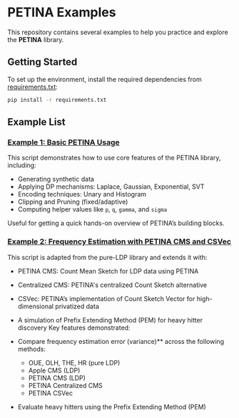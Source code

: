 # PETINA Examples

This repository contains several examples to help you practice and explore the **PETINA** library.

## Getting Started

To set up the environment, install the required dependencies from [requirements.txt](requirements.txt):

```bash
pip install -r requirements.txt
```
## Example List
### [Example 1: Basic PETINA Usage](tutorial1_basic.py)

This script demonstrates how to use core features of the PETINA library, including:

- Generating synthetic data
- Applying DP mechanisms: Laplace, Gaussian, Exponential, SVT
- Encoding techniques: Unary and Histogram
- Clipping and Pruning (fixed/adaptive)
- Computing helper values like `p`, `q`, `gamma`, and `sigma`

Useful for getting a quick hands-on overview of PETINA’s building blocks.

### [Example 2: Frequency Estimation with PETINA CMS and CSVec](tutorial2_CountSketch_PureLDP.py)
This script is adapted from the pure-LDP library and extends it with:
- PETINA CMS: Count Mean Sketch for LDP data using PETINA
- Centralized CMS: PETINA's centralized Count Sketch alternative
- CSVec: PETINA’s implementation of Count Sketch Vector for high-dimensional privatized data
- A simulation of Prefix Extending Method (PEM) for heavy hitter discovery
Key features demonstrated:
- Compare frequency estimation error (variance)** across the following methods:
  - OUE, OLH, THE, HR (pure LDP)
  - Apple CMS (LDP)
  - PETINA CMS (LDP)
  - PETINA Centralized CMS
  - PETINA CSVec

- Evaluate heavy hitters using the Prefix Extending Method (PEM)

